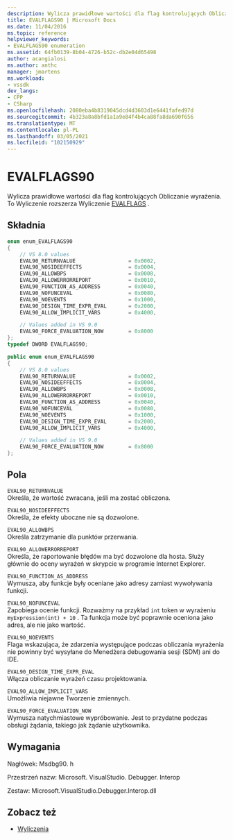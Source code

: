 ```yaml
---
description: Wylicza prawidłowe wartości dla flag kontrolujących Obliczanie wyrażenia.
title: EVALFLAGS90 | Microsoft Docs
ms.date: 11/04/2016
ms.topic: reference
helpviewer_keywords:
- EVALFLAGS90 enumeration
ms.assetid: 64fb0139-8b04-4726-b52c-db2e04d65498
author: acangialosi
ms.author: anthc
manager: jmartens
ms.workload:
- vssdk
dev_langs:
- CPP
- CSharp
ms.openlocfilehash: 2080eba4b8319045dcd4d3603d1e6441fafed97d
ms.sourcegitcommit: 4b323a8a8bfd1a1a9e84f4b4ca88fa8da690f656
ms.translationtype: MT
ms.contentlocale: pl-PL
ms.lasthandoff: 03/05/2021
ms.locfileid: "102150929"
---
```

# <a name="evalflags90"></a>EVALFLAGS90
Wylicza prawidłowe wartości dla flag kontrolujących Obliczanie wyrażenia. To Wyliczenie rozszerza Wyliczenie [EVALFLAGS](../../../extensibility/debugger/reference/evalflags.md) .

## <a name="syntax"></a>Składnia

```cpp
enum enum_EVALFLAGS90
{
    // VS 8.0 values
    EVAL90_RETURNVALUE                 = 0x0002,
    EVAL90_NOSIDEEFFECTS               = 0x0004,
    EVAL90_ALLOWBPS                    = 0x0008,
    EVAL90_ALLOWERRORREPORT            = 0x0010,
    EVAL90_FUNCTION_AS_ADDRESS         = 0x0040,
    EVAL90_NOFUNCEVAL                  = 0x0080,
    EVAL90_NOEVENTS                    = 0x1000,
    EVAL90_DESIGN_TIME_EXPR_EVAL       = 0x2000,
    EVAL90_ALLOW_IMPLICIT_VARS         = 0x4000,

    // Values added in VS 9.0
    EVAL90_FORCE_EVALUATION_NOW        = 0x8000
};
typedef DWORD EVALFLAGS90;
```

```csharp
public enum enum_EVALFLAGS90
{
    // VS 8.0 values
    EVAL90_RETURNVALUE                 = 0x0002,
    EVAL90_NOSIDEEFFECTS               = 0x0004,
    EVAL90_ALLOWBPS                    = 0x0008,
    EVAL90_ALLOWERRORREPORT            = 0x0010,
    EVAL90_FUNCTION_AS_ADDRESS         = 0x0040,
    EVAL90_NOFUNCEVAL                  = 0x0080,
    EVAL90_NOEVENTS                    = 0x1000,
    EVAL90_DESIGN_TIME_EXPR_EVAL       = 0x2000,
    EVAL90_ALLOW_IMPLICIT_VARS         = 0x4000,

    // Values added in VS 9.0
    EVAL90_FORCE_EVALUATION_NOW        = 0x8000
};
```

## <a name="fields"></a>Pola
`EVAL90_RETURNVALUE`\
Określa, że wartość zwracana, jeśli ma zostać obliczona.

`EVAL90_NOSIDEEFFECTS`\
Określa, że efekty uboczne nie są dozwolone.

`EVAL90_ALLOWBPS`\
Określa zatrzymanie dla punktów przerwania.

`EVAL90_ALLOWERRORREPORT`\
Określa, że raportowanie błędów ma być dozwolone dla hosta. Służy głównie do oceny wyrażeń w skrypcie w programie Internet Explorer.

`EVAL90_FUNCTION_AS_ADDRESS`\
Wymusza, aby funkcje były oceniane jako adresy zamiast wywoływania funkcji.

`EVAL90_NOFUNCEVAL`\
Zapobiega ocenie funkcji. Rozważmy na przykład `int` token w wyrażeniu `myExpression(int) + 10` . Ta funkcja może być poprawnie oceniona jako adres, ale nie jako wartość.

`EVAL90_NOEVENTS`\
Flaga wskazująca, że zdarzenia występujące podczas obliczania wyrażenia nie powinny być wysyłane do Menedżera debugowania sesji (SDM) ani do IDE.

`EVAL90_DESIGN_TIME_EXPR_EVAL`\
Włącza obliczanie wyrażeń czasu projektowania.

`EVAL90_ALLOW_IMPLICIT_VARS`\
Umożliwia niejawne Tworzenie zmiennych.

`EVAL90_FORCE_EVALUATION_NOW`\
Wymusza natychmiastowe wypróbowanie. Jest to przydatne podczas obsługi żądania, takiego jak żądanie użytkownika.

## <a name="requirements"></a>Wymagania
Nagłówek: Msdbg90. h

Przestrzeń nazw: Microsoft. VisualStudio. Debugger. Interop

Zestaw: Microsoft.VisualStudio.Debugger.Interop.dll

## <a name="see-also"></a>Zobacz też
- [Wyliczenia](../../../extensibility/debugger/reference/enumerations-visual-studio-debugging.md)
